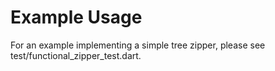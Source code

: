 # Example Usage

For an example implementing a simple tree zipper, please see test/functional_zipper_test.dart.